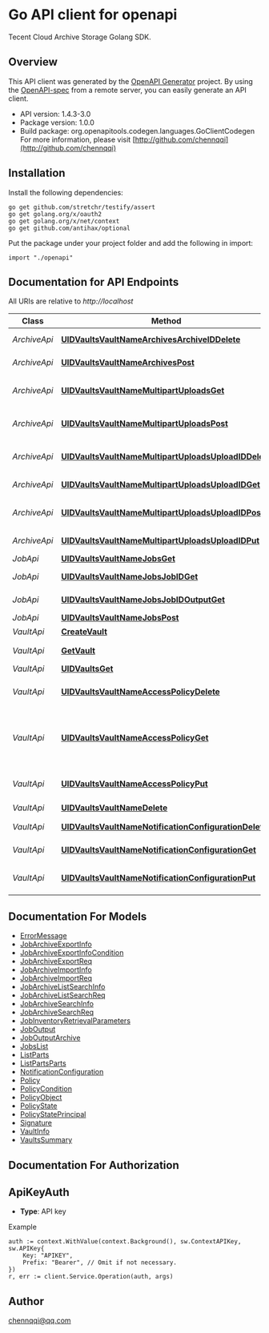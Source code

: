 # Go API client for openapi

Tecent Cloud Archive Storage Golang SDK.

## Overview
This API client was generated by the [OpenAPI Generator](https://openapi-generator.tech) project.  By using the [OpenAPI-spec](https://www.openapis.org/) from a remote server, you can easily generate an API client.

- API version: 1.4.3-3.0
- Package version: 1.0.0
- Build package: org.openapitools.codegen.languages.GoClientCodegen
For more information, please visit [http://github.com/chennqqi](http://github.com/chennqqi)

## Installation

Install the following dependencies:
```
go get github.com/stretchr/testify/assert
go get golang.org/x/oauth2
go get golang.org/x/net/context
go get github.com/antihax/optional
```

Put the package under your project folder and add the following in import:
```golang
import "./openapi"
```

## Documentation for API Endpoints

All URIs are relative to *http://localhost*

Class | Method | HTTP request | Description
------------ | ------------- | ------------- | -------------
*ArchiveApi* | [**UIDVaultsVaultNameArchivesArchiveIDDelete**](docs/ArchiveApi.md#uidvaultsvaultnamearchivesarchiveiddelete) | **Delete** /{UID}/vaults/{VaultName}/archives/{ArchiveID} | Delete Archive
*ArchiveApi* | [**UIDVaultsVaultNameArchivesPost**](docs/ArchiveApi.md#uidvaultsvaultnamearchivespost) | **Post** /{UID}/vaults/{VaultName}/archives | Upload Archive
*ArchiveApi* | [**UIDVaultsVaultNameMultipartUploadsGet**](docs/ArchiveApi.md#uidvaultsvaultnamemultipartuploadsget) | **Get** /{UID}/vaults/{VaultName}/multipart-uploads | List Multipart Uploads
*ArchiveApi* | [**UIDVaultsVaultNameMultipartUploadsPost**](docs/ArchiveApi.md#uidvaultsvaultnamemultipartuploadspost) | **Post** /{UID}/vaults/{VaultName}/multipart-uploads | Initiate Multipart Upload
*ArchiveApi* | [**UIDVaultsVaultNameMultipartUploadsUploadIDDelete**](docs/ArchiveApi.md#uidvaultsvaultnamemultipartuploadsuploadiddelete) | **Delete** /{UID}/vaults/{VaultName}/multipart-uploads/{uploadID} | Abort Multipart Upload
*ArchiveApi* | [**UIDVaultsVaultNameMultipartUploadsUploadIDGet**](docs/ArchiveApi.md#uidvaultsvaultnamemultipartuploadsuploadidget) | **Get** /{UID}/vaults/{VaultName}/multipart-uploads/{uploadID} | List Parts
*ArchiveApi* | [**UIDVaultsVaultNameMultipartUploadsUploadIDPost**](docs/ArchiveApi.md#uidvaultsvaultnamemultipartuploadsuploadidpost) | **Post** /{UID}/vaults/{VaultName}/multipart-uploads/{uploadID} | Complete Multipart Upload
*ArchiveApi* | [**UIDVaultsVaultNameMultipartUploadsUploadIDPut**](docs/ArchiveApi.md#uidvaultsvaultnamemultipartuploadsuploadidput) | **Put** /{UID}/vaults/{VaultName}/multipart-uploads/{uploadID} | Upload Part
*JobApi* | [**UIDVaultsVaultNameJobsGet**](docs/JobApi.md#uidvaultsvaultnamejobsget) | **Get** /{UID}/vaults/{VaultName}/jobs | List Job
*JobApi* | [**UIDVaultsVaultNameJobsJobIDGet**](docs/JobApi.md#uidvaultsvaultnamejobsjobidget) | **Get** /{UID}/vaults/{VaultName}/jobs/&lt;JobID&gt; | Describe Job
*JobApi* | [**UIDVaultsVaultNameJobsJobIDOutputGet**](docs/JobApi.md#uidvaultsvaultnamejobsjobidoutputget) | **Get** /{UID}/vaults/{VaultName}/jobs/&lt;JobID&gt;/output | Get Job Output
*JobApi* | [**UIDVaultsVaultNameJobsPost**](docs/JobApi.md#uidvaultsvaultnamejobspost) | **Post** /{UID}/vaults/{VaultName}/jobs | Initiate Job
*VaultApi* | [**CreateVault**](docs/VaultApi.md#createvault) | **Put** /{UID}/vaults/{VaultName} | 创建vault
*VaultApi* | [**GetVault**](docs/VaultApi.md#getvault) | **Get** /{UID}/vaults/{VaultName} | Describe Vault
*VaultApi* | [**UIDVaultsGet**](docs/VaultApi.md#uidvaultsget) | **Get** /{UID}/vaults | List Vaults
*VaultApi* | [**UIDVaultsVaultNameAccessPolicyDelete**](docs/VaultApi.md#uidvaultsvaultnameaccesspolicydelete) | **Delete** /{UID}/vaults/{VaultName}/access-policy | Delete Vault Access Policy
*VaultApi* | [**UIDVaultsVaultNameAccessPolicyGet**](docs/VaultApi.md#uidvaultsvaultnameaccesspolicyget) | **Get** /{UID}/vaults/{VaultName}/access-policy | Get Vault Access Policy 请求读取一个 Vault 的权限
*VaultApi* | [**UIDVaultsVaultNameAccessPolicyPut**](docs/VaultApi.md#uidvaultsvaultnameaccesspolicyput) | **Put** /{UID}/vaults/{VaultName}/access-policy | Set Vault Access Policy
*VaultApi* | [**UIDVaultsVaultNameDelete**](docs/VaultApi.md#uidvaultsvaultnamedelete) | **Delete** /{UID}/vaults/{VaultName} | 删除vault
*VaultApi* | [**UIDVaultsVaultNameNotificationConfigurationDelete**](docs/VaultApi.md#uidvaultsvaultnamenotificationconfigurationdelete) | **Delete** /{UID}/vaults/{VaultName}/notification-configuration | Delete Vault Notifications
*VaultApi* | [**UIDVaultsVaultNameNotificationConfigurationGet**](docs/VaultApi.md#uidvaultsvaultnamenotificationconfigurationget) | **Get** /{UID}/vaults/{VaultName}/notification-configuration | Get Vault Notifications
*VaultApi* | [**UIDVaultsVaultNameNotificationConfigurationPut**](docs/VaultApi.md#uidvaultsvaultnamenotificationconfigurationput) | **Put** /{UID}/vaults/{VaultName}/notification-configuration | Set Vault Access Policy


## Documentation For Models

 - [ErrorMessage](docs/ErrorMessage.md)
 - [JobArchiveExportInfo](docs/JobArchiveExportInfo.md)
 - [JobArchiveExportInfoCondition](docs/JobArchiveExportInfoCondition.md)
 - [JobArchiveExportReq](docs/JobArchiveExportReq.md)
 - [JobArchiveImportInfo](docs/JobArchiveImportInfo.md)
 - [JobArchiveImportReq](docs/JobArchiveImportReq.md)
 - [JobArchiveListSearchInfo](docs/JobArchiveListSearchInfo.md)
 - [JobArchiveListSearchReq](docs/JobArchiveListSearchReq.md)
 - [JobArchiveSearchInfo](docs/JobArchiveSearchInfo.md)
 - [JobArchiveSearchReq](docs/JobArchiveSearchReq.md)
 - [JobInventoryRetrievalParameters](docs/JobInventoryRetrievalParameters.md)
 - [JobOutput](docs/JobOutput.md)
 - [JobOutputArchive](docs/JobOutputArchive.md)
 - [JobsList](docs/JobsList.md)
 - [ListParts](docs/ListParts.md)
 - [ListPartsParts](docs/ListPartsParts.md)
 - [NotificationConfiguration](docs/NotificationConfiguration.md)
 - [Policy](docs/Policy.md)
 - [PolicyCondition](docs/PolicyCondition.md)
 - [PolicyObject](docs/PolicyObject.md)
 - [PolicyState](docs/PolicyState.md)
 - [PolicyStatePrincipal](docs/PolicyStatePrincipal.md)
 - [Signature](docs/Signature.md)
 - [VaultInfo](docs/VaultInfo.md)
 - [VaultsSummary](docs/VaultsSummary.md)


## Documentation For Authorization

## ApiKeyAuth
- **Type**: API key 

Example
```golang
auth := context.WithValue(context.Background(), sw.ContextAPIKey, sw.APIKey{
	Key: "APIKEY",
	Prefix: "Bearer", // Omit if not necessary.
})
r, err := client.Service.Operation(auth, args)
```

## Author

chennqqi@qq.com

